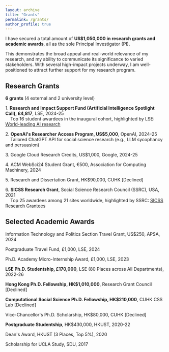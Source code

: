 ```yaml
---
layout: archive
title: "Grants"
permalink: /grants/
author_profile: true
---
```


I have secured a total amount of **US$1,050,000 in research grants and academic awards**, all as the sole Principal Investigator (PI). 

This demonstrates the broad appeal and real-world relevance of my research, and my ability to communicate its significance to varied stakeholders. With several high-impact projects underway, I am well-positioned to attract further support for my research program.

## Research Grants
**6 grants** (4 external and 2 university level)

1\. **Research and Impact Support Fund (Artificial Intelligence Spotlight Call), £4,817**, LSE, 2024-25  
&nbsp;&nbsp;&nbsp;&nbsp;Top 16 student awardees in the inaugural cohort, highlighted by LSE: [World-leading AI research](https://www.lse.ac.uk/DSI/AI/risf-projects)

2\. **OpenAI's Researcher Access Program, US$5,000**, OpenAI, 2024-25  
&nbsp;&nbsp;&nbsp;&nbsp;Tailored ChatGPT API for social science research (e.g., LLM sycophancy and persuasion)

3\. Google Cloud Research Credits, US$1,000, Google, 2024-25

4\. ACM WebSci24 Student Grant, €500, Association for Computing Machinery, 2024

5\. Research and Dissertation Grant, HK$90,000, CUHK [Declined]

6\. **SICSS Research Grant**, Social Science Research Council (SSRC), USA, 2021  
&nbsp;&nbsp;&nbsp;&nbsp;Top 25 awardees among 21 sites worldwide, highlighted by SSRC: [SICSS Research Grantees](https://www.ssrc.org/programs/digital-culture/the-summer-institutes-in-computational-social-science/sicss-research-grantees/)

## Selected Academic Awards

Information Technology and Politics Section Travel Grant, US$250, APSA, 2024

Postgraduate Travel Fund, £1,000, LSE, 2024

Ph.D. Academy Micro-Internship Award, £1,000, LSE, 2023

**LSE Ph.D. Studentship, £170,000**, LSE (80 Places across All Departments), 2022-26

**Hong Kong Ph.D. Fellowship, HK$1,010,000**, Research Grant Council [Declined]

**Computational Social Science Ph.D. Fellowship, HK$210,000**, CUHK CSS Lab [Declined]

Vice-Chancellor's Ph.D. Scholarship, HK$80,000, CUHK [Declined]

**Postgraduate Studentship**, HK$430,000, HKUST, 2020-22

Dean's Award, HKUST (3 Places, Top 5%), 2020

Scholarship for UCLA Study, SDU, 2017
